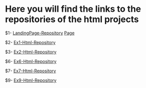 # Here you will find the links to the repositories of the html projects

$1- [LandingPage-Repository](https://github.com/misaelortizdp/landing-page-Arena.git)                               [Page](https://landing-page-arena.vercel.app/)  

$2- [Ex1-Html-Repository](https://github.com/misaelortizdp/SEM-EJ1-HTML.git)                   []()

$3- [Ex2-Html-Repository](https://github.com/misaelortizdp/SEM-EJ2-HTML.git)                   []()

$6- [Ex6-Html-Repository](https://github.com/misaelortizdp/SEM-EJ6-HTML.git)                   []()

$7- [Ex7-Html-Repository](https://github.com/misaelortizdp/SEM-EJ7-HTML.git)                   []()

$9- [Ex9-Html-Repository](https://github.com/misaelortizdp/SEM-EJ9-HTML.git)                   []()

